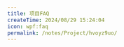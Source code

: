 ```yaml
---
title: 项目FAQ
createTime: 2024/08/29 15:24:04
icon: wpf:faq
permalink: /notes/Project/hvoyz9uo/
---
```



